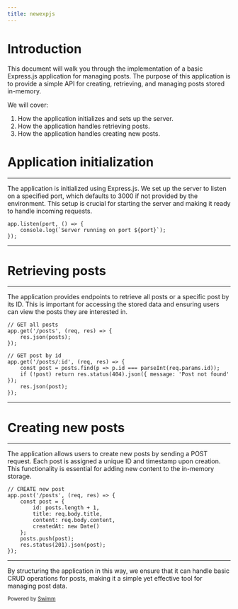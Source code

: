```yaml
---
title: newexpjs
---
```

# Introduction

This document will walk you through the implementation of a basic Express.js application for managing posts. The purpose of this application is to provide a simple API for creating, retrieving, and managing posts stored in-memory.

We will cover:

1. How the application initializes and sets up the server.
2. How the application handles retrieving posts.
3. How the application handles creating new posts.

# Application initialization

<SwmSnippet path="/newjexps.js" line="35">

---

The application is initialized using Express.js. We set up the server to listen on a specified port, which defaults to 3000 if not provided by the environment. This setup is crucial for starting the server and making it ready to handle incoming requests.

```
app.listen(port, () => {
    console.log(`Server running on port ${port}`);
});
```

---

</SwmSnippet>

# Retrieving posts

<SwmSnippet path="/newjexps.js" line="11">

---

The application provides endpoints to retrieve all posts or a specific post by its ID. This is important for accessing the stored data and ensuring users can view the posts they are interested in.

```
// GET all posts
app.get('/posts', (req, res) => {
    res.json(posts);
});

// GET post by id
app.get('/posts/:id', (req, res) => {
    const post = posts.find(p => p.id === parseInt(req.params.id));
    if (!post) return res.status(404).json({ message: 'Post not found' });
    res.json(post);
});
```

---

</SwmSnippet>

# Creating new posts

<SwmSnippet path="/newjexps.js" line="23">

---

The application allows users to create new posts by sending a POST request. Each post is assigned a unique ID and timestamp upon creation. This functionality is essential for adding new content to the in-memory storage.

```
// CREATE new post
app.post('/posts', (req, res) => {
    const post = {
        id: posts.length + 1,
        title: req.body.title,
        content: req.body.content,
        createdAt: new Date()
    };
    posts.push(post);
    res.status(201).json(post);
});
```

---

</SwmSnippet>

By structuring the application in this way, we ensure that it can handle basic CRUD operations for posts, making it a simple yet effective tool for managing post data.

<SwmMeta version="3.0.0" repo-id="Z2l0aHViJTNBJTNBc3dpbW0lM0ElM0FHb3d0aGFta2FyMTIz" repo-name="swimm"><sup>Powered by [Swimm](https://app.swimm.io/)</sup></SwmMeta>

